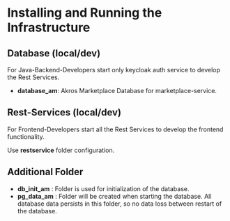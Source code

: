 # Installing and Running the Infrastructure

## Database (local/dev)

For Java-Backend-Developers start only keycloak auth service to develop the Rest Services.

- **database_am**: Akros Marketplace Database for marketplace-service.

## Rest-Services (local/dev)

For Frontend-Developers start all the Rest Services to develop the frontend functionality.

Use **restservice** folder configuration.


## Additional Folder

- **db_init_am** : Folder is used for initialization of the database.
- **pg_data_am** : Folder will be created when starting the database. All database data persists in this folder, so no data loss between restart of the database.